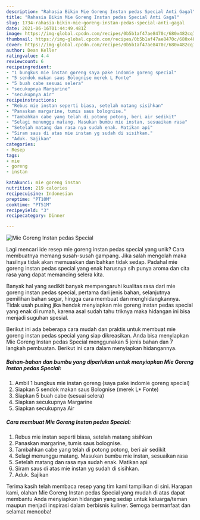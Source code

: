 ```yaml
---
description: "Rahasia Bikin Mie Goreng Instan pedas Special Anti Gagal"
title: "Rahasia Bikin Mie Goreng Instan pedas Special Anti Gagal"
slug: 1734-rahasia-bikin-mie-goreng-instan-pedas-special-anti-gagal
date: 2021-06-16T01:44:49.481Z
image: https://img-global.cpcdn.com/recipes/0b5b1af47ae8470c/680x482cq70/mie-goreng-instan-pedas-special-foto-resep-utama.jpg
thumbnail: https://img-global.cpcdn.com/recipes/0b5b1af47ae8470c/680x482cq70/mie-goreng-instan-pedas-special-foto-resep-utama.jpg
cover: https://img-global.cpcdn.com/recipes/0b5b1af47ae8470c/680x482cq70/mie-goreng-instan-pedas-special-foto-resep-utama.jpg
author: Dean Keller
ratingvalue: 4.4
reviewcount: 6
recipeingredient:
- "1 bungkus mie instan goreng saya pake indomie goreng special"
- "5 sendok makan saus Bolognise merek L Fonte"
- "5 buah cabe sesuai selera"
- "secukupnya Margarine"
- "secukupnya Air"
recipeinstructions:
- "Rebus mie instan seperti biasa, setelah matang sisihkan"
- "Panaskan margarine, tumis saus bolognise."
- "Tambahkan cabe yang telah di potong potong, beri air sedikit"
- "Selagi menunggu matang. Masukan bumbu mie instan, sesuaikan rasa"
- "Setelah matang dan rasa nya sudah enak. Matikan api"
- "Siram saus di atas mie instan yg sudah di sisihkan."
- "Aduk. Sajikan"
categories:
- Resep
tags:
- mie
- goreng
- instan

katakunci: mie goreng instan 
nutrition: 219 calories
recipecuisine: Indonesian
preptime: "PT10M"
cooktime: "PT51M"
recipeyield: "3"
recipecategory: Dinner

---
```



![Mie Goreng Instan pedas Special](https://img-global.cpcdn.com/recipes/0b5b1af47ae8470c/680x482cq70/mie-goreng-instan-pedas-special-foto-resep-utama.jpg)

Lagi mencari ide resep mie goreng instan pedas special yang unik? Cara membuatnya memang susah-susah gampang. Jika salah mengolah maka hasilnya tidak akan memuaskan dan bahkan tidak sedap. Padahal mie goreng instan pedas special yang enak harusnya sih punya aroma dan cita rasa yang dapat memancing selera kita.

Banyak hal yang sedikit banyak mempengaruhi kualitas rasa dari mie goreng instan pedas special, pertama dari jenis bahan, selanjutnya pemilihan bahan segar, hingga cara membuat dan menghidangkannya. Tidak usah pusing jika hendak menyiapkan mie goreng instan pedas special yang enak di rumah, karena asal sudah tahu triknya maka hidangan ini bisa menjadi suguhan spesial.




Berikut ini ada beberapa cara mudah dan praktis untuk membuat mie goreng instan pedas special yang siap dikreasikan. Anda bisa menyiapkan Mie Goreng Instan pedas Special menggunakan 5 jenis bahan dan 7 langkah pembuatan. Berikut ini cara dalam menyiapkan hidangannya.

<!--inarticleads1-->

##### Bahan-bahan dan bumbu yang diperlukan untuk menyiapkan Mie Goreng Instan pedas Special:

1. Ambil 1 bungkus mie instan goreng (saya pake indomie goreng special)
1. Siapkan 5 sendok makan saus Bolognise (merek L* Fonte)
1. Siapkan 5 buah cabe (sesuai selera)
1. Siapkan secukupnya Margarine
1. Siapkan secukupnya Air




<!--inarticleads2-->

##### Cara membuat Mie Goreng Instan pedas Special:

1. Rebus mie instan seperti biasa, setelah matang sisihkan
1. Panaskan margarine, tumis saus bolognise.
1. Tambahkan cabe yang telah di potong potong, beri air sedikit
1. Selagi menunggu matang. Masukan bumbu mie instan, sesuaikan rasa
1. Setelah matang dan rasa nya sudah enak. Matikan api
1. Siram saus di atas mie instan yg sudah di sisihkan.
1. Aduk. Sajikan




Terima kasih telah membaca resep yang tim kami tampilkan di sini. Harapan kami, olahan Mie Goreng Instan pedas Special yang mudah di atas dapat membantu Anda menyiapkan hidangan yang sedap untuk keluarga/teman maupun menjadi inspirasi dalam berbisnis kuliner. Semoga bermanfaat dan selamat mencoba!
